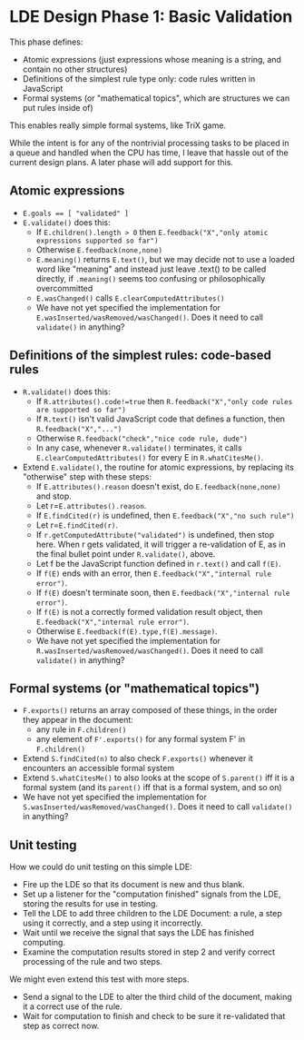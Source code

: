 
# LDE Design Phase 1: Basic Validation

This phase defines:

 * Atomic expressions (just expressions whose meaning is a string, and
   contain no other structures)
 * Definitions of the simplest rule type only: code rules written in
   JavaScript
 * Formal systems (or "mathematical topics", which are structures we can
   put rules inside of)

This enables really simple formal systems, like TriX game.

While the intent is for any of the nontrivial processing tasks to be placed
in a queue and handled when the CPU has time, I leave that hassle out of the
current design plans.  A later phase will add support for this.

## Atomic expressions

 * `E.goals == [ "validated" ]`
 * `E.validate()` does this:
    * If `E.children().length > 0` then
      `E.feedback("X","only atomic expressions supported so far")`
    * Otherwise `E.feedback(none,none)`
    * `E.meaning()` returns `E.text()`, but we may decide not to use a
      loaded word like "meaning" and instead just leave .text() to be
      called directly, if `.meaning()` seems too confusing or
      philosophically overcommitted
    * `E.wasChanged()` calls `E.clearComputedAttributes()`
    * We have not yet specified the implementation for
      `E.wasInserted/wasRemoved/wasChanged()`.  Does it need to call
      `validate()` in anything?

## Definitions of the simplest rules: code-based rules

 * `R.validate()` does this:
    * If `R.attributes().code!=true` then
      `R.feedback("X","only code rules are supported so far")`
    * If `R.text()` isn't valid JavaScript code that defines a function,
      then `R.feedback("X","...")`
    * Otherwise `R.feedback("check","nice code rule, dude")`
    * In any case, whenever `R.validate()` terminates, it calls
      `E.clearComputedAttributes()` for every E in `R.whatCitesMe()`.
 * Extend `E.validate()`, the routine for atomic expressions, by replacing
   its "otherwise" step with these steps:
    * If `E.attributes().reason` doesn't exist, do `E.feedback(none,none)`
      and stop.
    * Let r=`E.attributes().reason`.
    * If `E.findCited(r)` is undefined, then
      `E.feedback("X","no such rule")`
    * Let r=`E.findCited(r)`.
    * If `r.getComputedAttribute("validated")` is undefined, then stop
      here.  When r gets validated, it will trigger a re-validation of E,
      as in the final bullet point under `R.validate()`, above.
    * Let f be the JavaScript function defined in `r.text()` and call
      `f(E)`.
    * If `f(E)` ends with an error, then
      `E.feedback("X","internal rule error")`.
    * If `f(E)` doesn't terminate soon, then
      `E.feedback("X","internal rule error")`.
    * If `f(E)` is not a correctly formed validation result object, then
      `E.feedback("X","internal rule error")`.
    * Otherwise `E.feedback(f(E).type,f(E).message)`.
    * We have not yet specified the implementation for
      `R.wasInserted/wasRemoved/wasChanged()`.  Does it need to call
      `validate()` in anything?

## Formal systems (or "mathematical topics")

 * `F.exports()` returns an array composed of these things, in the order
   they appear in the document:
    * any rule in `F.children()`
    * any element of `F'.exports()` for any formal system F' in
      `F.children()`
 * Extend `S.findCited(n)` to also check `F.exports()` whenever it
   encounters an accessible formal system
 * Extend `S.whatCitesMe()` to also looks at the scope of `S.parent()` iff
   it is a formal system (and its `parent()` iff that is a formal system,
   and so on)
 * We have not yet specified the implementation for
   `S.wasInserted/wasRemoved/wasChanged()`.  Does it need to call
   `validate()` in anything?

## Unit testing

How we could do unit testing on this simple LDE:

 * Fire up the LDE so that its document is new and thus blank.
 * Set up a listener for the "computation finished" signals from the LDE,
   storing the results for use in testing.
 * Tell the LDE to add three children to the LDE Document: a rule, a step
   using it correctly, and a step using it incorrectly.
 * Wait until we receive the signal that says the LDE has finished
   computing.
 * Examine the computation results stored in step 2 and verify correct
   processing of the rule and two steps.

We might even extend this test with more steps.

 * Send a signal to the LDE to alter the third child of the document,
   making it a correct use of the rule.
 * Wait for computation to finish and check to be sure it re-validated that
   step as correct now.
